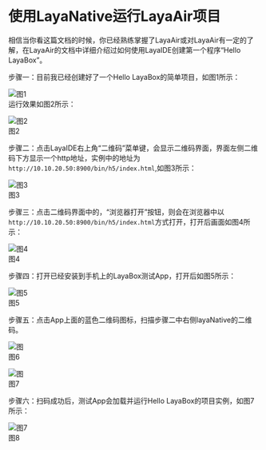 #  使用LayaNative运行LayaAir项目

相信当你看这篇文档的时候，你已经熟练掌握了LayaAir或对LayaAir有一定的了解，在LayaAir的文档中详细介绍过如何使用LayaIDE创建第一个程序“Hello LayaBox”。

<!-- TODO:更换链接地址 **Tips：输入项目地址后，如果发现屏幕上没有显示任何画面，有可能是因为项目没有正确设置横竖屏，请参考文档：https://github.com/layabox/layaair-doc/tree/master/Chinese/LayaNative/screen_orientation** -->

步骤一：目前我已经创建好了一个Hello LayaBox的简单项目，如图1所示：  

![图1](img/1.png)<br />
运行效果如图2所示：

![图2](img/2.jpg)<br />
图2

步骤二：点击LayaIDE右上角“二维码”菜单键，会显示二维码界面，界面左侧二维码下方显示一个http地址，实例中的地址为`http://10.10.20.50:8900/bin/h5/index.html`,如图3所示：

![图3](img/3.png)<br />
图3

步骤三：点击二维码界面中的，“浏览器打开”按钮，则会在浏览器中以`http://10.10.20.50:8900/bin/h5/index.html`方式打开，打开后画面如图4所示：  

![图4](img/4.png)<br />
图4

步骤四：打开已经安装到手机上的LayaBox测试App，打开后如图5所示：

![图5](img/5.png)<br />
图5

步骤五：点击App上面的蓝色二维码图标，扫描步骤二中右侧layaNative的二维码。

![图](img/11.png)<br />
图6

![图](img/13.png)<br />
图7


步骤六：扫码成功后，测试App会加载并运行Hello LayaBox的项目实例，如图7所示：

![图7](img/8.png)<br />
图8